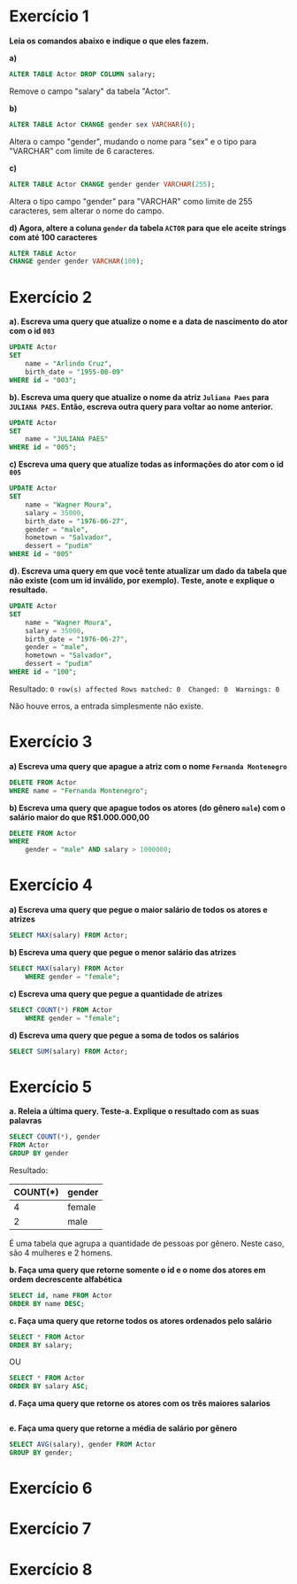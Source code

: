 # Exercício 1
**Leia os comandos abaixo e indique o que eles fazem.**

**a)**

```sql
ALTER TABLE Actor DROP COLUMN salary;
```
Remove o campo "salary" da tabela "Actor".

**b)**

```sql
ALTER TABLE Actor CHANGE gender sex VARCHAR(6);
```
Altera o campo "gender", mudando o nome para "sex" e o tipo para "VARCHAR" com limite de 6 caracteres.

**c)** 

```sql
ALTER TABLE Actor CHANGE gender gender VARCHAR(255);
```

Altera o tipo campo "gender" para "VARCHAR" como limite de 255 caracteres, sem alterar o nome do campo.

**d) Agora,  altere a coluna `gender` da tabela `ACTOR` para que ele aceite strings com até 100 caracteres**

```sql
ALTER TABLE Actor
CHANGE gender gender VARCHAR(100);
```

# Exercício 2

**a). Escreva uma query que atualize o nome e a data de nascimento do ator com o id `003`**

```sql
UPDATE Actor
SET 
	name = "Arlindo Cruz",
	birth_date = "1955-08-09"
WHERE id = "003";
```

**b). Escreva uma query que atualize o nome da atriz `Juliana Paes` para `JULIANA PAES`. Então, escreva outra query para voltar ao nome anterior.**

```sql
UPDATE Actor
SET
	name = "JULIANA PAES"
WHERE id = "005";
```

**c) Escreva uma query que atualize todas as informações do ator com o id `005`**

```sql
UPDATE Actor
SET
	name = "Wagner Moura",
    salary = 35000,
    birth_date = "1976-06-27",
    gender = "male",
    hometown = "Salvador",
    dessert = "pudim"
WHERE id = "005"
```

**d). Escreva uma query em que você tente atualizar um dado da tabela que não existe (com um id inválido, por exemplo). Teste, anote e explique o resultado.**

```sql
UPDATE Actor
SET
	name = "Wagner Moura",
    salary = 35000,
    birth_date = "1976-06-27",
    gender = "male",
    hometown = "Salvador",
    dessert = "pudim"
WHERE id = "100";
```

Resultado: ```0 row(s) affected Rows matched: 0  Changed: 0  Warnings: 0```

Não houve erros, a entrada simplesmente não existe.

# Exercício 3

**a) Escreva uma query que apague a atriz com o nome `Fernanda Montenegro`**

```sql
DELETE FROM Actor
WHERE name = "Fernanda Montenegro";
```

**b) Escreva uma query que apague todos os atores (do gênero `male`) com o salário maior do que R$1.000.000,00**

```sql
DELETE FROM Actor
WHERE
	gender = "male" AND salary > 1000000;
```

# Exercício 4

**a) Escreva uma query que pegue o maior salário de todos os atores e atrizes**

```sql
SELECT MAX(salary) FROM Actor;
```

**b) Escreva uma query que pegue o menor salário das atrizes**

```sql
SELECT MAX(salary) FROM Actor
	WHERE gender = "female";
```

**c) Escreva uma query que pegue a quantidade de atrizes**

```sql
SELECT COUNT(*) FROM Actor
	WHERE gender = "female";
```

**d) Escreva uma query que pegue a soma de todos os salários**

```sql
SELECT SUM(salary) FROM Actor;
```

# Exercício 5

**a. Releia a última query. Teste-a. Explique o resultado com as suas palavras**

```sql
SELECT COUNT(*), gender
FROM Actor
GROUP BY gender
```

Resultado:

| COUNT(*) | gender |
|----------|--------|
| 4        | female |
| 2        | male   |

É uma tabela que agrupa a quantidade de pessoas por gênero. Neste caso, são 4 mulheres e 2 homens.

**b. Faça uma query que retorne somente o id e o nome dos atores em ordem decrescente alfabética**

```sql
SELECT id, name FROM Actor
ORDER BY name DESC;
```

**c. Faça uma query que retorne todos os atores ordenados pelo salário**

```sql
SELECT * FROM Actor
ORDER BY salary;
```

OU 

```sql
SELECT * FROM Actor
ORDER BY salary ASC;
```

**d. Faça uma query que retorne os atores com os três maiores salarios**

```sql
```

**e. Faça uma query que retorne a média de salário por gênero**

```sql
SELECT AVG(salary), gender FROM Actor
GROUP BY gender;
```

# Exercício 6

# Exercício 7

# Exercício 8
